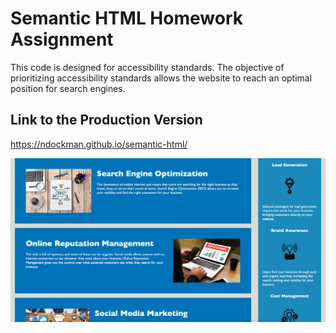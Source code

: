 # Semantic HTML Homework Assignment

This code is designed for accessibility standards. The objective of prioritizing accessibility standards allows the website to reach an optimal position for search engines.

## Link to the Production Version

https://ndockman.github.io/semantic-html/

![Screenshot of part of the webpage](./assets/images/semantic_html_webpage_screenshot2023-03-24.png)